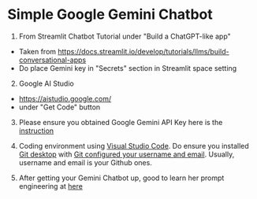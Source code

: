 # Simple Google Gemini Chatbot

1. From Streamlit Chatbot Tutorial under "Build a ChatGPT-like app"
  * Taken from https://docs.streamlit.io/develop/tutorials/llms/build-conversational-apps
  * Do place Gemini key in "Secrets" section in Streamlit space setting

2. Google AI Studio
  * https://aistudio.google.com/
  * under "Get Code" button

3. Please ensure you obtained Google Gemini API Key here is the [instruction](https://www.google.com/url?q=https%3A%2F%2Fmakersuite.google.com%2Fapp%2Fapikey)

4. Coding environment using [Visual Studio Code](https://code.visualstudio.com/download).  Do ensure you installed [Git desktop](https://www.git-scm.com/downloads) with [Git configured your username and email](https://git-scm.com/book/en/v2/Getting-Started-First-Time-Git-Setup).  Usually, username and email is your Github ones.

5. After getting your Gemini Chatbot up, good to learn her prompt engineering at [here](https://inthecloud.withgoogle.com/gemini-for-google-workspace-prompt-guide/dl-cd.html)
